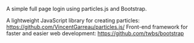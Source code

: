 A simple full page login using particles.js and Bootstrap.

A lightweight JavaScript library for creating particles: https://github.com/VincentGarreau/particles.js/
Front-end framework for faster and easier web development: https://github.com/twbs/bootstrap
